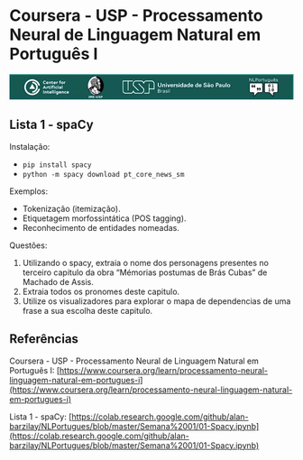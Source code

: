 # Coursera - USP - Processamento Neural de Linguagem Natural em Português I
![Coursera-USP-PLN-Logo](../Coursera-USP-PLN-Logo.png "Coursera-USP-PLN-Logo")

## Lista 1 - spaCy

Instalação:
- `pip install spacy`
- `python -m spacy download pt_core_news_sm`


Exemplos:
- Tokenização (itemização).
- Etiquetagem morfossintática (POS tagging).
- Reconhecimento de entidades nomeadas.


Questões:
1) Utilizando o spacy, extraia o nome dos personagens presentes no terceiro capitulo da obra “Mémorias postumas de Brás Cubas” de Machado de Assis.
2) Extraia todos os pronomes deste capitulo.
3) Utilize os visualizadores para explorar o mapa de dependencias de uma frase a sua escolha deste capitulo.


## Referências
Coursera - USP - Processamento Neural de Linguagem Natural em Português I:
[https://www.coursera.org/learn/processamento-neural-linguagem-natural-em-portugues-i](https://www.coursera.org/learn/processamento-neural-linguagem-natural-em-portugues-i)

Lista 1 - spaCy:
[https://colab.research.google.com/github/alan-barzilay/NLPortugues/blob/master/Semana%2001/01-Spacy.ipynb](https://colab.research.google.com/github/alan-barzilay/NLPortugues/blob/master/Semana%2001/01-Spacy.ipynb)
